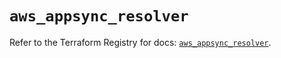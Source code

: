 # `aws_appsync_resolver`

Refer to the Terraform Registry for docs: [`aws_appsync_resolver`](https://registry.terraform.io/providers/hashicorp/aws/5.98.0/docs/resources/appsync_resolver).
